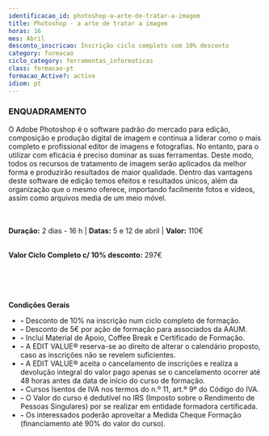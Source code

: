 ```yaml
---
identificacao_id: photoshop-a-arte-de-tratar-a-imagem
title: Photoshop - a arte de tratar a imagem
horas: 16
mes: Abril
desconto_inscricao: Inscrição ciclo completo com 10% desconto
category: formacao
ciclo_category: ferramentas_informaticas
class: formacao-pt
formacao_Active?: active
idiom: pt
---
```


### **ENQUADRAMENTO**
O Adobe Photoshop é o software padrão do mercado para edição, composição e produção digital de imagem e continua a liderar como o mais completo e profissional editor de imagens e fotografias. No entanto, para o utilizar com eficácia é preciso dominar as suas ferramentas. Deste modo, todos os recursos de tratamento de imagem serão aplicados da melhor forma e produzirão resultados de maior qualidade. Dentro das vantagens deste software de edição temos efeitos e resultados únicos, além da organização que o mesmo oferece, importando facilmente fotos e vídeos, assim como arquivos media de um meio móvel.  <br><br><br>

**Duração:** 2 dias - 16 h  \|  **Datas:** 5 e 12 de abril  \|  **Valor:** 110€<br><br> 

**Valor Ciclo Completo c/ 10% desconto:** 297€<br><br><br><br><br>

**Condições Gerais**

+ **\-** Desconto de 10% na inscrição num ciclo completo de formação.
+ **\-** Desconto de 5€ por ação de formação para associados da AAUM.
+ **\-** Inclui Material de Apoio, Coffee Break e Certificado de Formação.
+ **\-** A EDIT VALUE® reserva-se ao direito de alterar o calendário proposto, caso as inscrições não se revelem suficientes.
+ **\-** A EDIT VALUE® aceita o cancelamento de inscrições e realiza a devolução integral do valor pago apenas se o cancelamento ocorrer até 48 horas antes da data de início do curso de formação.
+ **\-** Cursos Isentos de IVA nos termos do n.º 11, art.º 9º do Código do IVA.
+ **\-** O Valor do curso é dedutível no IRS (Imposto sobre o Rendimento de Pessoas Singulares) por se realizar em entidade formadora certificada.
+ **\-** Os interessados poderão aproveitar a Medida Cheque Formação (financiamento até 90% do valor do curso).